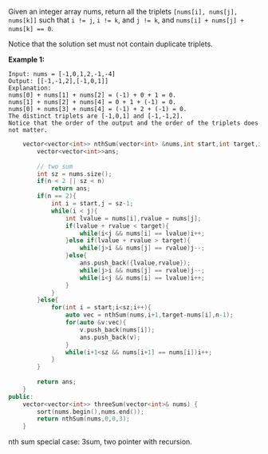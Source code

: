 Given an integer array nums, return all the triplets `[nums[i], nums[j], nums[k]]` such that `i != j`, `i != k`, and `j != k`, and `nums[i] + nums[j] + nums[k] == 0`.

Notice that the solution set must not contain duplicate triplets.

 

**Example 1:**

```
Input: nums = [-1,0,1,2,-1,-4]
Output: [[-1,-1,2],[-1,0,1]]
Explanation: 
nums[0] + nums[1] + nums[2] = (-1) + 0 + 1 = 0.
nums[1] + nums[2] + nums[4] = 0 + 1 + (-1) = 0.
nums[0] + nums[3] + nums[4] = (-1) + 2 + (-1) = 0.
The distinct triplets are [-1,0,1] and [-1,-1,2].
Notice that the order of the output and the order of the triplets does not matter.
```

```c++
    vector<vector<int>> nthSum(vector<int> &nums,int start,int target,int n){
        vector<vector<int>>ans;
        
        // two sum
        int sz = nums.size();
        if(n < 2 || sz < n)
            return ans;
        if(n == 2){
            int i = start,j = sz-1;
            while(i < j){
                int lvalue = nums[i],rvalue = nums[j];
                if(lvalue + rvalue < target){
                    while(i<j && nums[i] == lvalue)i++;
                }else if(lvalue + rvalue > target){
                    while(j>i && nums[j] == rvalue)j--;
                }else{
                    ans.push_back({lvalue,rvalue});
                    while(j>i && nums[j] == rvalue)j--;
                    while(i<j && nums[i] == lvalue)i++;
                }
            }
        }else{
            for(int i = start;i<sz;i++){
                auto vec = nthSum(nums,i+1,target-nums[i],n-1);
                for(auto &v:vec){
                    v.push_back(nums[i]);
                    ans.push_back(v);
                }
                while(i+1<sz && nums[i+1] == nums[i])i++;
            }
        }
        
        return ans;
    }
public:
    vector<vector<int>> threeSum(vector<int>& nums) {
        sort(nums.begin(),nums.end());
        return nthSum(nums,0,0,3);
    }
```

nth sum special case: 3sum, two pointer with recursion.